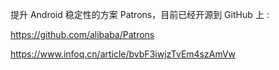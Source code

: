 提升 Android 稳定性的方案 Patrons，目前已经开源到 GitHub 上 : 

https://github.com/alibaba/Patrons

https://www.infoq.cn/article/bvbF3iwjzTvEm4szAmVw
